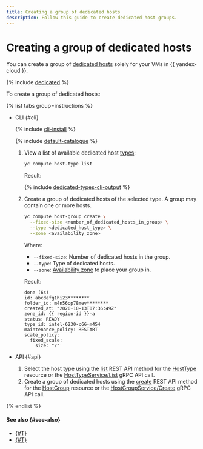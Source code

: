 ```yaml
---
title: Creating a group of dedicated hosts
description: Follow this guide to create dedicated host groups.
---
```


# Creating a group of dedicated hosts


You can create a group of [dedicated hosts](../../concepts/dedicated-host.md) solely for your VMs in {{ yandex-cloud }}.

{% include [dedicated](../../../_includes/compute/dedicated-quota.md) %}

To create a group of dedicated hosts:

{% list tabs group=instructions %}

- CLI {#cli}

  {% include [cli-install](../../../_includes/cli-install.md) %}

  {% include [default-catalogue](../../../_includes/default-catalogue.md) %}

  1. View a list of available dedicated host [types](../../concepts/dedicated-host.md#host-types):

      ```bash
      yc compute host-type list
      ```

      Result:

      {% include [dedicated-types-cli-output](../../../_includes/compute/dedicated-types-cli-output.md) %}

  1. Create a group of dedicated hosts of the selected type. A group may contain one or more hosts.

      ```bash
      yc compute host-group create \
        --fixed-size <number_of_dedicated_hosts_in_group> \
        --type <dedicated_host_type> \
        --zone <availability_zone>
      ```

      Where:

      * `--fixed-size`: Number of dedicated hosts in the group.
      * `--type`: Type of dedicated hosts.
      * `--zone`: [Availability zone](../../../overview/concepts/geo-scope.md) to place your group in.

      Result:

      ```text
      done (6s)
      id: abcdefg1hi23********
      folder_id: m4n56op78mev********
      created_at: "2020-10-13T07:36:49Z"
      zone_id: {{ region-id }}-a
      status: READY
      type_id: intel-6230-c66-m454
      maintenance_policy: RESTART
      scale_policy:
        fixed_scale:
          size: "2"
      ```

- API {#api}

  1. Select the host type using the [list](../../api-ref/HostType/list.md) REST API method for the [HostType](../../api-ref/HostType/index.md) resource or the [HostTypeService/List](../../api-ref/grpc/HostType/list.md) gRPC API call.
  1. Create a group of dedicated hosts using the [create](../../api-ref/HostGroup/create.md) REST API method for the [HostGroup](../../api-ref/HostGroup/index.md) resource or the [HostGroupService/Create](../../api-ref/grpc/HostGroup/create.md) gRPC API call.

{% endlist %}

#### See also {#see-also}

* [{#T}](running-host-group-vms.md)
* [{#T}](running-host-vms.md)